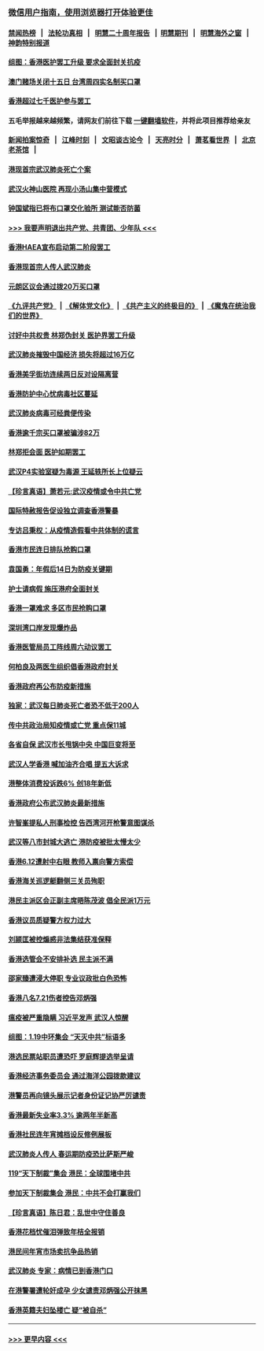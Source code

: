 ### [微信用户指南，使用浏览器打开体验更佳](https://github.com/gfw-breaker/banned-news1/blob/master/indexes/wechat-guide.md?t=0)
#### [禁闻热榜](热点新闻.md?t=0)  &nbsp;&nbsp;|&nbsp;&nbsp; [法轮功真相](https://github.com/gfw-breaker/truth/blob/master/README.md?t=0) &nbsp;&nbsp;|&nbsp;&nbsp; [明慧二十周年报告](https://github.com/gfw-breaker/mh-reports/blob/master/README.md?t=0) &nbsp;&nbsp;|&nbsp;&nbsp;[明慧期刊](https://github.com/gfw-breaker/mh-qikan) &nbsp;&nbsp;|&nbsp;&nbsp; [明慧海外之窗](https://github.com/gfw-breaker/mh-news/blob/master/README.md?t=0) &nbsp;&nbsp;|&nbsp;&nbsp; [神韵特别报道](https://github.com/gfw-breaker/mh-news/blob/master/shenyun.md?t=0)
#### [组图：香港医护罢工升级 要求全面封关抗疫](../pages/nsc415/n11844107.md?t=02052122) 
#### [澳门赌场关闭十五日 台湾周四实名制买口罩](../pages/nsc415/n11845083.md?t=02052122) 
#### [香港超过七千医护参与罢工](../pages/nsc415/n11845051.md?t=02052122) 
#### 五毛举报越来越频繁，请网友们前往下载 [一键翻墙软件](https://github.com/gfw-breaker/ssr-accounts)，并将此项目推荐给亲友
#### [新闻拍案惊奇](https://github.com/gfw-breaker/banned-news1/blob/master/pages/link4.md) &nbsp;&nbsp;|&nbsp;&nbsp; [江峰时刻](https://github.com/gfw-breaker/banned-news1/blob/master/pages/link4.md) &nbsp;&nbsp;|&nbsp;&nbsp; [文昭谈古论今](https://github.com/gfw-breaker/banned-news1/blob/master/pages/link4.md) &nbsp;&nbsp;|&nbsp;&nbsp; [天亮时分](https://github.com/gfw-breaker/banned-news1/blob/master/pages/link4.md) &nbsp;&nbsp;|&nbsp;&nbsp; [萧茗看世界](https://github.com/gfw-breaker/banned-news1/blob/master/pages/link4.md) &nbsp;&nbsp;|&nbsp;&nbsp; [北京老茶馆](https://github.com/gfw-breaker/banned-news1/blob/master/pages/link4.md) &nbsp;&nbsp;|&nbsp;&nbsp; 
#### [港现首宗武汉肺炎死亡个案](../pages/nsc415/n11844998.md?t=02052122) 
#### [武汉火神山医院 再现小汤山集中营模式](../pages/nsc415/n11844763.md?t=02052122) 
#### [钟国斌指已将布口罩交化验所 测试能否防菌](../pages/nsc415/n11842783.md?t=02052122) 
#### [>>> 我要声明退出共产党、共青团、少年队 <<<](https://github.com/begood0513/goodnews/blob/master/quit/letter.md) 
#### [香港HAEA宣布启动第二阶段罢工](../pages/nsc415/n11842723.md?t=02052122) 
#### [香港现首宗人传人武汉肺炎](../pages/nsc415/n11842766.md?t=02052122) 
#### [元朗区议会通过拨20万买口罩](../pages/nsc415/n11842754.md?t=02052122) 
#### [《九评共产党》](https://github.com/begood0513/9ping.md/blob/master/README.md) &nbsp;|&nbsp; [《解体党文化》](../../../../jtdwh.md/blob/master/README.md)  &nbsp;|&nbsp; [《共产主义的终极目的》](../../../../gczydzjmd.md/blob/master/README.md) &nbsp;|&nbsp; [《魔鬼在统治我们的世界》](../../../../mgztzwmdsj.md/blob/master/README.md) 
#### [讨好中共权贵 林郑伪封关 医护界罢工升级](../pages/nsc415/n11842359.md?t=02052122) 
#### [武汉肺炎摧毁中国经济 损失将超过16万亿](../pages/nsc415/n11839723.md?t=02052122) 
#### [香港美孚街坊连续两日反对设隔离营](../pages/nsc415/n11839962.md?t=02052122) 
#### [香港防护中心忧病毒社区蔓延](../pages/nsc415/n11839933.md?t=02052122) 
#### [武汉肺炎病毒可经粪便传染](../pages/nsc415/n11839939.md?t=02052122) 
#### [香港逾千宗买口罩被骗涉82万](../pages/nsc415/n11839914.md?t=02052122) 
#### [林郑拒会面 医护如期罢工](../pages/nsc415/n11839892.md?t=02052122) 
#### [武汉P4实验室疑为毒源 王延轶所长上位疑云](../pages/nsc415/n11835543.md?t=02052122) 
#### [【珍言真语】萧若元:武汉疫情或令中共亡党](../pages/nsc415/n11829394.md?t=02052122) 
#### [国际特赦报告促设独立调查香港警暴](../pages/nsc415/n11833845.md?t=02052122) 
#### [专访吕秉权：从疫情造假看中共体制的谎言](../pages/nsc415/n11833813.md?t=02052122) 
#### [香港市民连日排队抢购口罩](../pages/nsc415/n11833794.md?t=02052122) 
#### [袁国勇：年假后14日为防疫关键期](../pages/nsc415/n11831088.md?t=02052122) 
#### [护士请病假 施压港府全面封关](../pages/nsc415/n11831030.md?t=02052122) 
#### [香港一罩难求 多区市民抢购口罩](../pages/nsc415/n11831002.md?t=02052122) 
#### [深圳湾口岸发现爆炸品](../pages/nsc415/n11828802.md?t=02052122) 
#### [香港医管局员工阵线周六动议罢工](../pages/nsc415/n11828762.md?t=02052122) 
#### [何柏良及两医生组织倡香港政府封关](../pages/nsc415/n11828749.md?t=02052122) 
#### [香港政府再公布防疫新措施](../pages/nsc415/n11828716.md?t=02052122) 
#### [独家：武汉每日肺炎死亡者恐不低于200人](../pages/nsc415/n11828240.md?t=02052122) 
#### [传中共政治局知疫情或亡党 重点保11城](../pages/nsc415/n11828145.md?t=02052122) 
#### [各省自保 武汉市长甩锅中央 中国巨变将至](../pages/nsc415/n11828021.md?t=02052122) 
#### [武汉人学香港 喊加油齐合唱 提五大诉求](../pages/nsc415/n11827046.md?t=02052122) 
#### [港整体消费投诉跌6% 创18年新低](../pages/nsc415/n11817280.md?t=02052122) 
#### [香港政府公布武汉肺炎最新措施](../pages/nsc415/n11817152.md?t=02052122) 
#### [许智峯提私人刑事检控 告西湾河开枪警意图谋杀](../pages/nsc415/n11817132.md?t=02052122) 
#### [武汉等八市封城大逃亡 港防疫被批太慢太少](../pages/nsc415/n11817058.md?t=02052122) 
#### [香港6.12遭射中右眼 教师入禀向警方索偿](../pages/nsc415/n11814678.md?t=02052122) 
#### [香港海关巡逻艇翻侧三关员殉职](../pages/nsc415/n11814604.md?t=02052122) 
#### [港民主派区会正副主席晤陈茂波 倡全民派1万元](../pages/nsc415/n11814582.md?t=02052122) 
#### [香港议员质疑警方权力过大](../pages/nsc415/n11814560.md?t=02052122) 
#### [刘颕匡被控煽惑非法集结获准保释](../pages/nsc415/n11811727.md?t=02052122) 
#### [香港选管会不安排补选 民主派不满](../pages/nsc415/n11811691.md?t=02052122) 
#### [邵家臻遭浸大停职 专业议政批白色恐怖](../pages/nsc415/n11811670.md?t=02052122) 
#### [香港八名7.21伤者控告邓炳强](../pages/nsc415/n11811623.md?t=02052122) 
#### [瘟疫被严重隐瞒 习近平发声 武汉人惊醒](../pages/nsc415/n11811186.md?t=02052122) 
#### [组图：1.19中环集会 “天灭中共”标语多](../pages/nsc415/n11809514.md?t=02052122) 
#### [港选民票站职员遭恐吓 罗庭辉提选举呈请](../pages/nsc415/n11808914.md?t=02052122) 
#### [香港经济事务委员会 通过海洋公园拨款建议](../pages/nsc415/n11808906.md?t=02052122) 
#### [港警员再向镜头展示记者身份证记协严厉谴责](../pages/nsc415/n11808888.md?t=02052122) 
#### [香港最新失业率3.3% 逾两年半新高](../pages/nsc415/n11808887.md?t=02052122) 
#### [香港社民连年宵摊档设反修例展板](../pages/nsc415/n11808857.md?t=02052122) 
#### [武汉肺炎人传人 春运期防疫恐比萨斯严峻](../pages/nsc415/n11808739.md?t=02052122) 
#### [119“天下制裁”集会 港民：全球围堵中共](../pages/nsc415/n11806318.md?t=02052122) 
#### [参加天下制裁集会 港民：中共不会打赢我们](../pages/nsc415/n11806596.md?t=02052122) 
#### [【珍言真语】陈日君：乱世中守住善良](../pages/nsc415/n11806247.md?t=02052122) 
#### [香港花档忧催泪弹致年桔全报销](../pages/nsc415/n11806130.md?t=02052122) 
#### [港民间年宵市场卖抗争品热销](../pages/nsc415/n11806073.md?t=02052122) 
#### [武汉肺炎 专家：病情已到香港门口](../pages/nsc415/n11806020.md?t=02052122) 
#### [在港警署遭轮奸成孕 少女谴责邓炳强公开抹黑](../pages/nsc415/n11805981.md?t=02052122) 
#### [香港英籍夫妇坠楼亡 疑“被自杀”](../pages/nsc415/n11805937.md?t=02052122) 

----
#### [ >>> 更早内容 <<< ](../indexes/nsc415-earlier.md)
